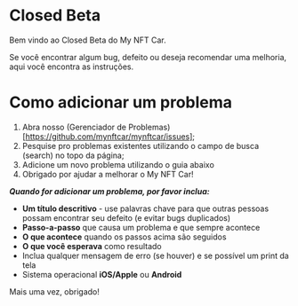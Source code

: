 # Closed Beta

Bem vindo ao Closed Beta do My NFT Car. 

Se você encontrar algum bug, defeito ou deseja recomendar uma melhoria, aqui você encontra as instruções.

# Como adicionar um problema
1. Abra nosso (Gerenciador de Problemas)[https://github.com/mynftcar/mynftcar/issues];
1. Pesquise pro problemas existentes utilizando o campo de busca (search) no topo da página;
1. Adicione um novo problema utilizando o guia abaixo
1. Obrigado por ajudar a melhorar o My NFT Car!


***Quando for adicionar um problema, por favor inclua:***

* **Um título descritivo** - use palavras chave para que outras pessoas possam encontrar seu defeito (e evitar bugs duplicados)
* **Passo-a-passo** que causa um problema e que sempre acontece
* **O que acontece** quando os passos acima são seguidos
* **O que você esperava** como resultado
* Inclua qualquer mensagem de erro (se houver) e se possível um print da tela
* Sistema operacional **iOS/Apple** ou **Android**

Mais uma vez, obrigado!
